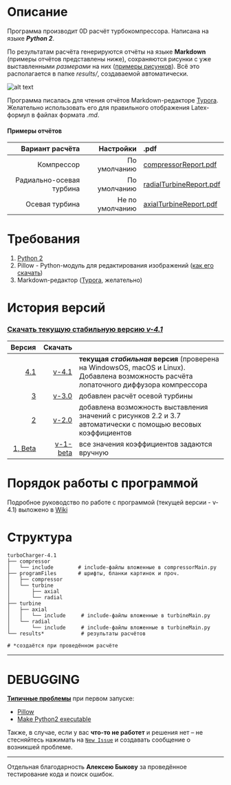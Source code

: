 # Описание
Программа производит 0D расчёт турбокомпрессора. Написана на языке **_Python 2_**.

По результатам расчёта генерируются отчёты на языке **Markdown** (примеры отчётов представлены ниже), сохраняются рисунки с уже выставленными _размерами_ на них ([примеры рисунков](https://github.com/StasF1/turboCharger/wiki/Примеры-рисунков)). Всё это располагается в папке _results/_, создаваемой автоматически.

![alt text](https://github.com/StasF1/READMEPictures/blob/master/turboCharger/inTurbineWheel.png)

Программа писалась для чтения отчётов  Markdown-редакторе [Typora](https://typora.io). Желательно использовать его для правильного отображения Latex-формул в файлах формата _.md_.

#### Примеры отчётов
|Вариант расчёта         |Настройки        |.pdf                    |
|-----------------------:|----------------:|:-----------------------|
|     Компрессор         | По умолчанию    |[compressorReport.pdf](https://github.com/StasF1/turboCharger/releases/download/v4.1/compressorReport.pdf)|
|Радиально-осевая турбина| По умолчанию    |[radialTurbineReport.pdf](https://github.com/StasF1/turboCharger/releases/download/v4.1/radialTurbineReport.pdf)|
|Осевая турбина          | Не по умолчанию |[axialTurbineReport.pdf](https://github.com/StasF1/turboCharger/releases/download/v4.1/axialTurbineReport.pdf)|

# Требования
1. [Python 2](https://www.python.org)
2. Pillow - Python-модуль для редактирования изображений ([как его скачать](https://github.com/StasF1/turboCharger/issues/2))
3. Markdown-редактор ([Typora](https://typora.io), желательно)

# История версий

### [Скачать текущую стабильную версию _v-4.1_](https://github.com/StasF1/turboCharger/archive/v4.1.zip)

|Версия|Скачать|   |
|-----:|------:|:--|
|[4.1](https://github.com/StasF1/turboCharger/releases/tag/v4.1)|[v-4.1](https://github.com/StasF1/turboCharger/archive/v4.1.zip)|**текущая _стабильная_ версия** (проверена на WindowsOS, macOS и Linux). Добавлена возможность расчёта лопаточного диффузора компрессора|
|[3](https://github.com/StasF1/turboCharger/tree/2f434710fcaaf7b3490b27ce547eeb675d5640c9)|[v-3.0](https://github.com/StasF1/turboCharger/archive/2f434710fcaaf7b3490b27ce547eeb675d5640c9.zip)|добавлен расчёт осевой турбины|
|[2](https://github.com/StasF1/turboCharger/tree/b662077078b15b35b4018b8175d48d35511bdbf9)|[v-2.0](https://github.com/StasF1/turboCharger/archive/b662077078b15b35b4018b8175d48d35511bdbf9.zip)|добавлена возможность выставления значений с рисунков 2.2 и 3.7 автоматически с помощью весовых коэффициентов|
|[1, Beta](https://github.com/StasF1/turboCharger/tree/6426ec34df5ef5c2d30bfc3fbf852d39bd998852)|[v-1-beta](https://github.com/StasF1/turboCharger/archive/6426ec34df5ef5c2d30bfc3fbf852d39bd998852.zip)|все значения коэффициентов задаются вручную|

# Порядок работы с программой
Подробное руководство по работе с программой (текущей версии - v-4.1) выложено в [Wiki](https://github.com/StasF1/turboCharger/wiki)

# Структура
```gitignore
turboCharger-4.1
├── compressor
│   └── include        # include-файлы вложенные в compressorMain.py
├── programFiles       # шрифты, бланки картинок и проч.
│   ├── compressor
│   └── turbine
│       ├── axial
│       └── radial
├── turbine
│   ├── axial
│   │   └── include     # include-файлы вложенные в turbineMain.py
│   └── radial
│       └── include     # include-файлы вложенные в turbineMain.py
└── results*            # результаты расчётов

# *создаётся при проведённом расчёте
```

---
# DEBUGGING
**[Типичные проблемы](https://github.com/StasF1/turboCharger/issues?utf8=✓&q=is%3Aissue+is%3Aclosed+label%3A%22good+first+issue%22+)** при первом запуске:

- [Pillow](https://github.com/StasF1/turboCharger/issues/2)
- [Make Python2 executable](https://github.com/StasF1/turboCharger/issues/3)

Также, в случае, если у вас **что-то не работет** и решения нет – не стесняйтесь нажимать на [`New Issue`](https://github.com/StasF1/turboCharger/issues?utf8=✓&q=) и создавать сообщение о возникшей проблеме.

---
Отдельная благодарность **Алексею Быкову** за проведённое тестирование кода и поиск ошибок.

